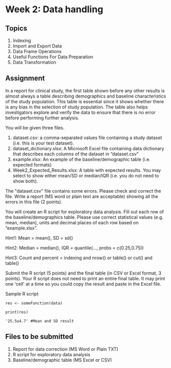 # Week 2: Data handling
## Topics
1. Indexing
2. Import and Export Data
3. Data Frame Operations
4. Useful Functions For Data  Preparation
5. Data Transformation

## Assignment

In a report for clinical study, the first table shown before any other results is almost always a
table describing demographics and baseline characteristics of the study population. This table
is essential since it shows whether there is any bias in the selection of study population. The
table also helps investigators explore and verify the data to ensure that there is no error before
performing further analysis.<p/>
You will be given three files.
1. dataset.csv: a comma-separated values file containing a study dataset (i.e. this is your test dataset).
2. dataset_dictionary.xlsx: A Microsoft Excel file containing data dictionary that describes each columns of the dataset in “dataset.csv”
3. example.xlsx: An example of the baseline/demographic table (i.e. expected formats)
4. Week2_Expected_Results.xlsx: A table with expected results. You may select to show either mean/SD or median/IQR (i.e. you do not need to show both).

The "dataset.csv" file contains some errors. Please check and correct the file. Write a report (MS word or plain text are acceptable) showing all the errors in this file (2 points).

You will create an R script for exploratory data analysis. Fill out each row of the baseline/demographics table. Please use correct statistical values (e.g. mean, median), units and decimal places of each row based on “example.xlsx”. 

Hint1: Mean = mean(), SD = sd() <p/>
Hint2: Median = median(), IQR = quantile(…, probs = c(0.25,0.75)) <p/>
Hint3: Count and percent = indexing and nrow() or table() or cut() and table() <p/>

Submit the R script (5 points) and the final table (in CSV or Excel format, 3 points). Your R script does not need to print an entire final table. It may print one 'cell' at a time so you could copy the result and paste in the Excel file. <p/>

Sample R script
```
res <- someFunction(data)

print(res)

'25.5±4.7' #Mean and SD result  
```

## Files to be submitted
1. Report for data correction (MS Word or Plain TXT)
2. R script for exploratory data analysis
3. Baseline/demographic table (MS Excel or CSV)
